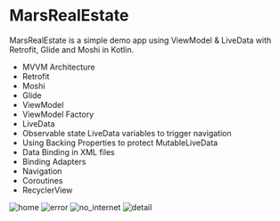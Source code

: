 # MarsRealEstate

MarsRealEstate is a simple demo app using ViewModel & LiveData with Retrofit, Glide and Moshi in Kotlin.
* MVVM Architecture
* Retrofit
* Moshi
* Glide
* ViewModel
* ViewModel Factory
* LiveData
* Observable state LiveData variables to trigger navigation
* Using Backing Properties to protect MutableLiveData
* Data Binding in XML files
* Binding Adapters
* Navigation
* Coroutines
* RecyclerView

![home](https://user-images.githubusercontent.com/86685007/145082950-80292ba9-6bd0-4089-8203-16b123b6e4c3.png)
![error](https://user-images.githubusercontent.com/86685007/145082965-a568adc2-4ecf-430a-b7af-b1d87e45b366.png)
![no_internet](https://user-images.githubusercontent.com/86685007/145082974-a509b6df-5187-4402-95f0-9ffe496bd306.png)
![detail](https://user-images.githubusercontent.com/86685007/145082986-ea907402-0466-47f5-a2c8-f1432ccce534.png)
